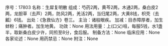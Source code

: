 序号：17803
名称：生犀复明散
组成：芍药2两，黄芩2两，木通2两，桑白皮2两，龙胆草（去芦）2两，防风2两，羌活2两，当归尾2两，大黄8钱，枳壳（去瓤）6钱。
出处：《急救仙方》卷三。
主治：诸般眼疾。
加减：目赤障厚者，加生蚌粉；痛肿者。加生地黄。
功效：None
用法用量：上(口父)咀，每服5钱，水1盏半，取新桑白皮少许，同煎至8分，食后服。
制备方法：None
临床应用：None
各家论述：None
用药禁忌：None
附注：None
